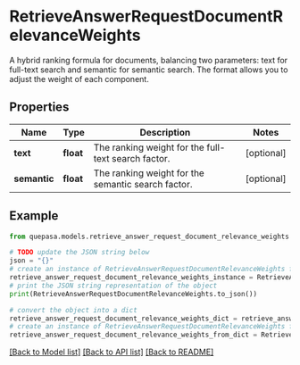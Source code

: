 # RetrieveAnswerRequestDocumentRelevanceWeights

A hybrid ranking formula for documents, balancing two parameters: text for full-text search and semantic for semantic search. The format allows you to adjust the weight of each component. 

## Properties

Name | Type | Description | Notes
------------ | ------------- | ------------- | -------------
**text** | **float** | The ranking weight for the full-text search factor. | [optional] 
**semantic** | **float** | The ranking weight for the semantic search factor. | [optional] 

## Example

```python
from quepasa.models.retrieve_answer_request_document_relevance_weights import RetrieveAnswerRequestDocumentRelevanceWeights

# TODO update the JSON string below
json = "{}"
# create an instance of RetrieveAnswerRequestDocumentRelevanceWeights from a JSON string
retrieve_answer_request_document_relevance_weights_instance = RetrieveAnswerRequestDocumentRelevanceWeights.from_json(json)
# print the JSON string representation of the object
print(RetrieveAnswerRequestDocumentRelevanceWeights.to_json())

# convert the object into a dict
retrieve_answer_request_document_relevance_weights_dict = retrieve_answer_request_document_relevance_weights_instance.to_dict()
# create an instance of RetrieveAnswerRequestDocumentRelevanceWeights from a dict
retrieve_answer_request_document_relevance_weights_from_dict = RetrieveAnswerRequestDocumentRelevanceWeights.from_dict(retrieve_answer_request_document_relevance_weights_dict)
```
[[Back to Model list]](../README.md#documentation-for-models) [[Back to API list]](../README.md#documentation-for-api-endpoints) [[Back to README]](../README.md)


